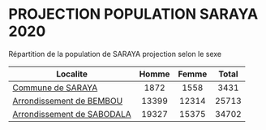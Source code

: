 # PROJECTION POPULATION SARAYA 2020
	
Répartition de la population de SARAYA projection selon le sexe
	
| Localite  | Homme | Femme | Total |
| --------- |:-----:|:-----:|:-----:|
| [Commune de SARAYA](SARAYA) | 1872 | 1558 | 3431 |
| [Arrondissement de BEMBOU](BEMBOU) | 13399 | 12314 | 25713 |
| [Arrondissement de SABODALA](SABODALA) | 19327 | 15375 | 34702 |
